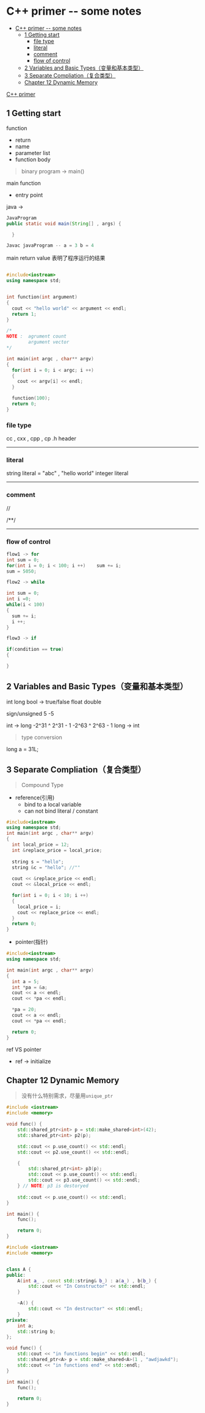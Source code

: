 # C++ primer -- some notes

<!--toc:start-->
- [C++ primer -- some notes](#c-primer-some-notes)
  - [1 Getting start](#1-getting-start)
    - [file type](#file-type)
    - [literal](#literal)
    - [comment](#comment)
    - [flow of control](#flow-of-control)
  - [2 Variables and Basic Types（变量和基本类型）](#2-variables-and-basic-types变量和基本类型)
  - [3 Separate Compliation（复合类型）](#3-separate-compliation复合类型)
  - [Chapter 12 Dynamic Memory](#chapter-12-dynamic-memory)
<!--toc:end-->

[C++ primer](https://www.bilibili.com/video/BV1B8411K71w/?spm_id_from=333.999.0.0)


## 1 Getting start

function
* return
* name
* parameter list
* function body

> binary program -> main()

main function
* entry point

java ->
```java
JavaProgram
public static void main(String[] , args) {

  }

Javac javaProgram -- a = 3 b = 4
```


main return value 表明了程序运行的结果

```c++

#include<iostream>
using namespace std;


int function(int argument)
{
  cout << "hello world" << argument << endl;
  return 1;
}

/*
NOTE :  agrument count
        argument vector
*/

int main(int argc , char** argv)
{
  for(int i = 0; i < argc; i ++)
  {
    cout << argv[i] << endl;
  }

  function(100);
  return 0;
}
```



### file type
cc , cxx , cpp , cp
.h header

***

### literal

string literal = "abc" , "hello world"
integer literal

***

### comment
//  

/**/
***

### flow of control

```cpp
flow1 -> for
int sum = 0;
for(int i = 0; i < 100; i ++)    sum += i;
sum = 5050;

flow2 -> while

int sum = 0;
int i =0;
while(i < 100)
{
  sum += i;
  i ++;
}

flow3 -> if

if(condition == true)
{

}

```


## 2 Variables and Basic Types（变量和基本类型）


int
long
bool -> true/false
float
double

sign/unsigned
5 -5

int -> long
-2^31 ^ 2^31 - 1
-2^63 ^ 2^63 - 1
long -> int

> type conversion

long a = 31L;


## 3 Separate Compliation（复合类型）
> Compound Type

* reference(引用)
  * bind to a local variable
  * can not bind literal / constant

```c++
#include<iostream>
using namespace std;
int main(int argc , char** argv)
{
  int local_price = 12;
  int &replace_price = local_price;
  
  string s = "hello";
  string &c = "hello"; //""
  
  cout << &replace_price << endl;
  cout << &local_price << endl;

  for(int i = 0; i < 10; i ++)
  {
    local_price = i;
    cout << replace_price << endl;
  }
  return 0;
}

```


* pointer(指针)
```c++
#include<iostream>
using namespace std;

int main(int argc , char** argv)
{
  int a = 5;
  int *pa = &a;
  cout << a << endl;
  cout << *pa << endl;

  *pa = 20;
  cout << a << endl;
  cout << *pa << endl;

  return 0;
}

```

ref VS pointer
* ref -> initialize


## Chapter 12 Dynamic Memory

> 没有什么特别需求，尽量用`unique_ptr`

```c++
#include <iostream>
#include <memory>

void func() {
    std::shared_ptr<int> p = std::make_shared<int>(42);
    std::shared_ptr<int> p2(p);

    std::cout << p.use_count() << std::endl;
    std::cout << p2.use_count() << std::endl;

    {
        std::shared_ptr<int> p3(p);
        std::cout << p.use_count() << std::endl;
        std::cout << p3.use_count() << std::endl;
    } // NOTE: p3 is destoryed
    
    std::cout << p.use_count() << std::endl;
}

int main() {
    func();

    return 0;
}

```

```c++
#include <iostream>
#include <memory>


class A {
public:
    A(int a_ , const std::string& b_) : a(a_) , b(b_) {
        std::cout << "In Constructor" << std::endl;
    }

    ~A() {
        std::cout << "In destructor" << std::endl;
    }
private:
    int a;
    std::string b;
};

void func() {
    std::cout << "in functions begin" << std::endl;
    std::shared_ptr<A> p = std::make_shared<A>(1 , "awdjawkd");
    std::cout << "in functions end" << std::endl;
}

int main() {
    func();

    return 0;
}
```



